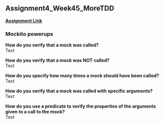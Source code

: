 ## Assignment4_Week45_MoreTDD  
**[Assignment Link](https://datsoftlyngby.github.io/soft2020fall/resources/672dd591-assignment-04.pdf)**

### Mockito powerups
**How do you verify that a mock was called?**  
Text  

**How do you verify that a mock was NOT called?**  
Text  

**How do you specify how many times a mock should have been called?**  
Text  

**How do you verify that a mock was called with specific arguments?**  
Text  

**How do you use a predicate to verify the properties of the arguments
given to a call to the mock?**  
Text  

